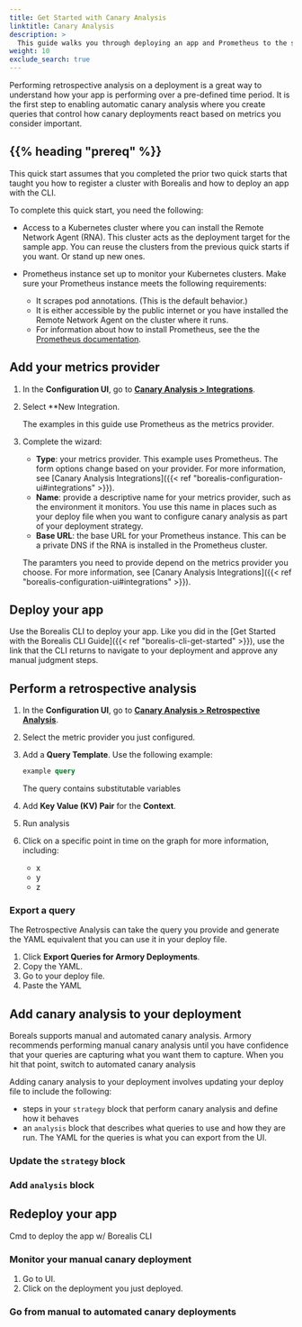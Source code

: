 ```yaml
---
title: Get Started with Canary Analysis
linktitle: Canary Analysis
description: > 
  This guide walks you through deploying an app and Prometheus to the same Kubernetes cluster. Then, you perform a retrospective analysis on the performance of the app that you can then use to create canary analysis queries for subsequent deployments.s
weight: 10  
exclude_search: true
---
```


Performing retrospective analysis on a deployment is a great way to understand how your app is performing over a pre-defined time period. It is the first step to enabling automatic canary analysis where you create queries that control how canary deployments react based on metrics you consider important.

## {{% heading "prereq" %}}

This quick start assumes that you completed the prior two quick starts that taught you how to register a cluster with Borealis and how to deploy an app with the CLI.

To complete this quick start, you need the following:

- Access to a Kubernetes cluster where you can install the Remote Network Agent (RNA). This cluster acts as the deployment target for the sample app. You can reuse the clusters from the previous quick starts if you want. Or stand up new ones.
- Prometheus instance set up to monitor your Kubernetes clusters. Make sure your Prometheus instance meets the following requirements:

  - It scrapes pod annotations. (This is the default behavior.)
  - It is either accessible by the public internet or you have installed the Remote Network Agent on the cluster where it runs.
  - For information about how to install Prometheus, see the the [Prometheus documentation](https://prometheus.io/docs/prometheus/latest/installation/). 




## Add your metrics provider

1. In the **Configuration UI**, go to [**Canary Analysis > Integrations**](https://console.cloud.armory.io/configuration/metric-source-integrations/).
2. Select **New Integration.
   
   The examples in this guide use Prometheus as the metrics provider.

3. Complete the wizard:
  
   - **Type**: your metrics provider. This example uses Prometheus. The form options change based on your provider. For more information, see [Canary Analysis Integrations]({{< ref "borealis-configuration-ui#integrations" >}}).
   - **Name**: provide a descriptive name for your metrics provider, such as the environment it monitors. You use this name in places such as your deploy file when you want to configure canary analysis as part of your deployment strategy.
   - **Base URL**: the base URL for your Prometheus instance. This can be a private DNS if the RNA is installed in the Prometheus cluster.

   The paramters you need to provide depend on the metrics provider you choose. For more information, see [Canary Analysis Integrations]({{< ref "borealis-configuration-ui#integrations" >}}).

## Deploy your app

Use the Borealis CLI to deploy your app. 
Like you did in the [Get Started with the Borealis CLI Guide]({{< ref "borealis-cli-get-started" >}}), use the link that the CLI returns to navigate to your deployment and approve any manual judgment steps.


## Perform a retrospective analysis

1. In the **Configuration UI**, go to [**Canary Analysis > Retrospective Analysis**](https://console.cloud.armory.io/configuration/metric-source-integrations/).
2. Select the metric provider you just configured.
3. Add a **Query Template**. Use the following example:

   ```sql
   example query
   ```
   
   The query contains substitutable variables

4. Add **Key Value (KV) Pair** for the **Context**.
5. Run analysis
6. Click on a specific point in time on the graph for more information, including:

   - x
   - y
   - z
  
### Export a query

The Retrospective Analysis can take the query you provide and generate the YAML equivalent that you can use it in your deploy file.

1. Click **Export Queries for Armory Deployments**.
2. Copy the YAML.
3. Go to your deploy file.
4. Paste the YAML

## Add canary analysis to your deployment

Boreals supports manual and automated canary analysis. Armory recommends performing manual canary analysis until you have confidence that your queries are capturing what you want them to capture. When you hit that point, switch to automated canary analysis

Adding canary analysis to your deployment involves updating your deploy file to include the following:

- steps in your `strategy` block that perform canary analysis and define how it behaves
- an `analysis` block that describes what queries to use and how they are run. The YAML for the queries is what you can export from the UI.


### Update the `strategy` block

### Add `analysis` block



## Redeploy your app

Cmd to deploy the app w/ Borealis CLI

### Monitor your manual canary deployment

1. Go to UI.
2. Click on the deployment you just deployed.

### Go from manual to automated canary deployments